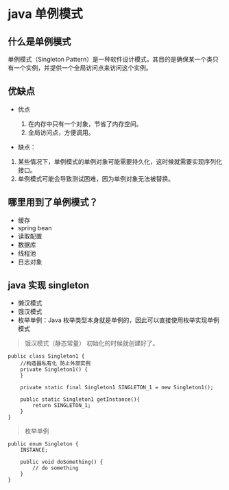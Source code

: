 # java 单例模式
## 什么是单例模式

单例模式（Singleton Pattern）是一种软件设计模式，其目的是确保某一个类只有一个实例，并提供一个全局访问点来访问这个实例。

## 优缺点
- 优点
  1. 在内存中只有一个对象，节省了内存空间。
  2. 全局访问点，方便调用。
   
- 缺点：
1. 某些情况下，单例模式的单例对象可能需要持久化，这时候就需要实现序列化接口。
1. 单例模式可能会导致测试困难，因为单例对象无法被替换。

## 哪里用到了单例模式？
- 缓存
- spring bean
- 读取配置
- 数据库
- 线程池
- 日志对象

## java 实现 singleton
- 懒汉模式
- 饿汉模式
- 枚举单例：Java 枚举类型本身就是单例的，因此可以直接使用枚举实现单例模式


> 饿汉模式（静态常量）
> 初始化的时候就创建好了。
```
public class Singleton1 {
    //构造器私有化 防止外部实例
    private Singleton1() {
    }

    private static final Singleton1 SINGLETON_1 = new Singleton1();

    public static Singleton1 getInstance(){
        return SINGLETON_1;
    }
}

```

>枚举单例

    public enum Singleton {
        INSTANCE;

        public void doSomething() {
            // do something
        }
    }

